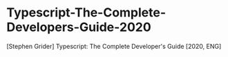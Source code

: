 # Typescript-The-Complete-Developers-Guide-2020
[Stephen Grider] Typescript: The Complete Developer's Guide [2020, ENG]

